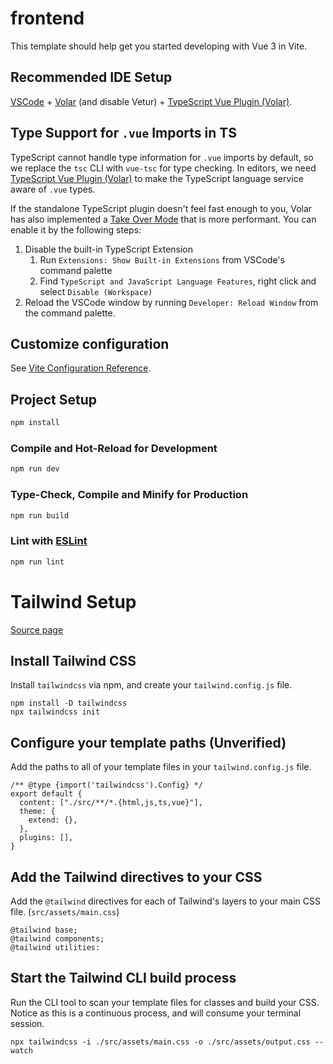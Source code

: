 # frontend

This template should help get you started developing with Vue 3 in Vite.

## Recommended IDE Setup

[VSCode](https://code.visualstudio.com/) + [Volar](https://marketplace.visualstudio.com/items?itemName=Vue.volar) (and disable Vetur) + [TypeScript Vue Plugin (Volar)](https://marketplace.visualstudio.com/items?itemName=Vue.vscode-typescript-vue-plugin).

## Type Support for `.vue` Imports in TS

TypeScript cannot handle type information for `.vue` imports by default, so we replace the `tsc` CLI with `vue-tsc` for type checking. In editors, we need [TypeScript Vue Plugin (Volar)](https://marketplace.visualstudio.com/items?itemName=Vue.vscode-typescript-vue-plugin) to make the TypeScript language service aware of `.vue` types.

If the standalone TypeScript plugin doesn't feel fast enough to you, Volar has also implemented a [Take Over Mode](https://github.com/johnsoncodehk/volar/discussions/471#discussioncomment-1361669) that is more performant. You can enable it by the following steps:

1. Disable the built-in TypeScript Extension
    1) Run `Extensions: Show Built-in Extensions` from VSCode's command palette
    2) Find `TypeScript and JavaScript Language Features`, right click and select `Disable (Workspace)`
2. Reload the VSCode window by running `Developer: Reload Window` from the command palette.

## Customize configuration

See [Vite Configuration Reference](https://vitejs.dev/config/).

## Project Setup

```sh
npm install
```

### Compile and Hot-Reload for Development

```sh
npm run dev
```

### Type-Check, Compile and Minify for Production

```sh
npm run build
```

### Lint with [ESLint](https://eslint.org/)

```sh
npm run lint
```

# Tailwind Setup

[Source page](https://tailwindcss.com/docs/installation)

## Install Tailwind CSS

Install `tailwindcss` via npm, and create your `tailwind.config.js` file.

```
npm install -D tailwindcss
npx tailwindcss init
```

## Configure your template paths (Unverified)

Add the paths to all of your template files in your `tailwind.config.js` file.

```
/** @type {import('tailwindcss').Config} */
export default {
  content: ["./src/**/*.{html,js,ts,vue}"],
  theme: {
    extend: {},
  },
  plugins: [],
}
```

## Add the Tailwind directives to your CSS

Add the `@tailwind` directives for each of Tailwind's layers to your main CSS file. (`src/assets/main.css`)

```
@tailwind base;
@tailwind components;
@tailwind utilities:
```

## Start the Tailwind CLI build process

Run the CLI tool to scan your template files for classes and build your CSS.
Notice as this is a continuous process, and will consume your terminal session.

```
npx tailwindcss -i ./src/assets/main.css -o ./src/assets/output.css --watch
```